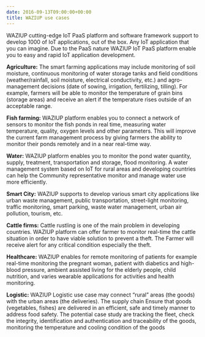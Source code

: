 ```yaml
---
date: 2016-09-13T09:00:00+00:00
title: WAZIUP use cases
---
```


WAZIUP cutting-edge IoT PaaS platform and software framework support to develop 1000 of IoT applications, out of the box. Any IoT application that you can imagine. Due to the PaaS nature WAZIUP IoT PaaS platform enable you to easy and rapid IoT application development.
 
**Agriculture:** The smart farming applications may include monitoring of soil moisture, continuous monitoring of water storage tanks and field conditions (weather/rainfall, soil moisture, electrical conductivity, etc.) and agro-management decisions (date of sowing, irrigation, fertilizing, tilling). For example, farmers will be able to monitor the temperature of grain bins (storage areas) and receive an alert if the temperature rises outside of an acceptable range. 

**Fish farming:** WAZIUP platform enables you to connect a network of sensors to monitor the fish ponds in real time, measuring water temperature, quality, oxygen levels and other parameters. This will improve the current farm management process by giving farmers the ability to monitor their ponds remotely and in a near real-time way. 

**Water:** WAZIUP platform enables you to monitor the pond water quantity, supply, treatment, transportation and storage, flood monitoring. A water management system based on IoT for rural areas and developing countries can help the Community representative monitor and manage water use more efficiently.

**Smart City:** WAZIUP supports to develop various smart city applications like urban waste management, public transportation, street-light monitoring, traffic monitoring, smart parking, waste water management, urban air pollution, tourism, etc. 

**Cattle firms:** Cattle rustling is one of the main problem in developing countries. WAZIUP platform can offer farmer to monitor real-time the cattle situation in order to have viable solution to prevent a theft. The Farmer will receive alert for any critical condition especially the theft. 

**Healthcare:** WAZIUP enables for remote monitoring of patients for example real-time monitoring the pregnant woman, patient with diabetics and high-blood pressure, ambient assisted living for the elderly people, child nutrition, and varies wearable applications for activities and health monitoring. 

**Logistic:** WAZIUP Logistic use case may connect “rural” areas (the goods) with the urban areas (the deliveries). The supply chain Ensure that goods (vegetables, fishes) are delivered in an efficient, safe and timely manner to address food safety. The potential case study are tracking the fleet, check the integrity, identification and authentication and traceability of the goods, monitoring the temperature and cooling condition of the goods 


